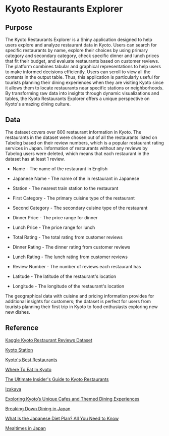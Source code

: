 # Kyoto Restaurants Explorer

## Purpose

The Kyoto Restaurants Explorer is a Shiny application designed to help users explore and analyze restaurant data in Kyoto. Users can search for specific restaurants by name, explore their choices by using primary category and secondary category, check specific dinner and lunch prices that fit their budget, and evaluate restaurants based on customer reviews. The platform combines tabular and graphical representations to help users to make informed decisions efficiently. Users can scroll to view all the contents in the output table. Thus, this application is particularly useful for tourists planning their dining experiences when they are visiting Kyoto since it allows them to locate restaurants near specific stations or neighborhoods. By transforming raw data into insights through dynamic visualizations and tables, the Kyoto Restaurants Explorer offers a unique perspective on Kyoto's amazing dining culture. 

## Data

The dataset covers over 800 restaurant information in Kyoto. The restaurants in the dataset were chosen out of all the restaurants listed on Tabelog based on their review numbers, which is a popular  restaurant rating services in Japan. Information of restaurants without any reviews by Tabelog users were deleted, which means that each restaurant in the dataset has at least 1 review.

* Name - The name of the restaurant in English

* Japanese Name - The name of the in restaurant in Japanese

* Station - The nearest train station to the restaurant 

* First Category -  The primary cuisine type of the restaurant

* Second Category - The secondary cuisine type of the restaurant

* Dinner Price - The price range for dinner

* Lunch Price - The price range for lunch

* Total Rating - The total rating from customer reviews

* Dinner Rating - The dinner rating from customer reviews

* Lunch Rating - The lunch rating from customer reviews

* Review Number - The number of reviews each restaurant has

* Latitude - The latitude of the restaurant's location

* Longitude - The longitude of the restaurant's location

The geographical data with cuisine and pricing information provides for additional insights for customers; the  dataset is perfect for users from tourists planning their first trip in Kyoto to food enthusiasts exploring new new dishes.

## Reference

[Kaggle Kyoto Restaurant Reviews Dataset](https://www.kaggle.com/datasets/koki25ando/tabelog-restaurant-review-dataset/data)

[Kyoto Station](https://www.kyotostation.com/)

[Kyoto's Best Restaurants](https://www.tableall.com/restaurants/area/Kyoto)

[Where To Eat In Kyoto](https://andershusa.com/where-to-eat-in-kyoto-japan-guide-and-map/)

[The Ultimate Insider's Guide to Kyoto Restaurants](https://www.worldofmouth.app/destinations/kyoto)

[Izakaya](https://traditionalkyoto.com/eat/izakaya/)

[Exploring Kyoto’s Unique Cafes and Themed Dining Experiences](https://medium.com/@yinlewang/exploring-kyotos-unique-cafes-and-themed-dining-experiences-73a8f1466035)

[Breaking Down Dining in Japan](https://www.bontraveler.com/breaking-down-dining-in-japan/)

[What Is the Japanese Diet Plan? All You Need to Know](https://www.healthline.com/nutrition/japanese-diet)

[Mealtimes in Japan](https://piofront.com/mealtimes-in-japan/)
